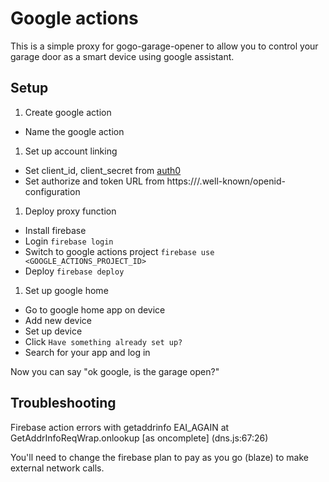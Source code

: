 # Google actions
This is a simple proxy for gogo-garage-opener to allow you to control your garage door as a smart device using google assistant.

## Setup
1. Create google action
  - Name the google action
1. Set up account linking
  - Set client_id, client_secret from [auth0](../auth0/README.md)
  - Set authorize and token URL from https://<AUTH0-DOMAIN>/.well-known/openid-configuration
1. Deploy proxy function
  - Install firebase
  - Login `firebase login`
  - Switch to google actions project `firebase use <GOOGLE_ACTIONS_PROJECT_ID>`
  - Deploy `firebase deploy`
1. Set up google home
  - Go to google home app on device
  - Add new device
  - Set up device
  - Click `Have something already set up?`
  - Search for your app and log in

Now you can say "ok google, is the garage open?"

## Troubleshooting
Firebase action errors with getaddrinfo EAI_AGAIN <DOMAIN> at GetAddrInfoReqWrap.onlookup [as oncomplete] (dns.js:67:26)

You'll need to change the firebase plan to pay as you go (blaze) to make external network calls.
